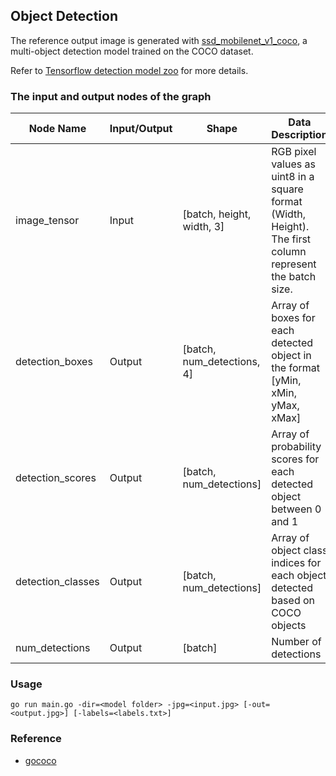## Object Detection

The reference output image is generated with [ssd_mobilenet_v1_coco](http://download.tensorflow.org/models/object_detection/ssd_mobilenet_v1_coco_11_06_2017.tar.gz), a multi-object detection model trained on the COCO dataset.

Refer to [Tensorflow detection model zoo](https://github.com/tensorflow/models/blob/477ed41e7e4e8a8443bc633846eb01e2182dc68a/object_detection/g3doc/detection_model_zoo.md) for more details.

### The input and output nodes of the graph

| Node Name         | Input/Output | Shape                      | Data Description                                                                                         |
| ----------------- | ------------ | -------------------------- | -------------------------------------------------------------------------------------------------------- |
| image_tensor      | Input        | [batch, height, width, 3]  | RGB pixel values as uint8 in a square format (Width, Height). The first column represent the batch size. |
| detection_boxes   | Output       | [batch, num_detections, 4] | Array of boxes for each detected object in the format [yMin, xMin, yMax, xMax]                           |
| detection_scores  | Output       | [batch, num_detections]    | Array of probability scores for each detected object between 0 and 1                                     |
| detection_classes | Output       | [batch, num_detections]    | Array of object class indices for each object detected based on COCO objects                             |
| num_detections    | Output       | [batch]                    | Number of detections                                                                                     |

### Usage

`go run main.go -dir=<model folder> -jpg=<input.jpg> [-out=<output.jpg>] [-labels=<labels.txt>]`

### Reference
- [gococo](https://github.com/ActiveState/gococo)
